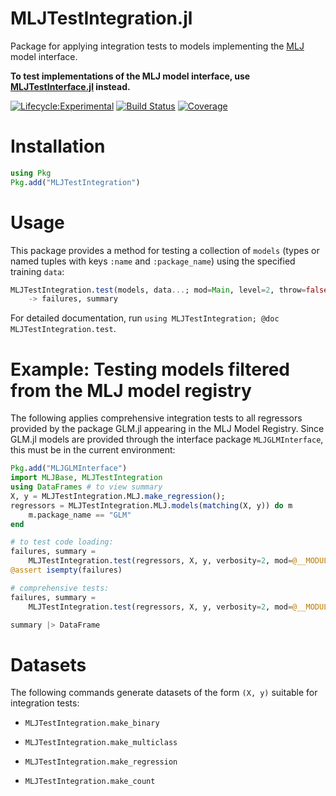 # MLJTestIntegration.jl

Package for applying integration tests to models implementing the
[MLJ](https://alan-turing-institute.github.io/MLJ.jl/dev/) model
interface.

**To test implementations of the MLJ model interface, use [MLJTestInterface.jl](https://github.com/JuliaAI/MLJTestInterface.jl)
instead.**

[![Lifecycle:Experimental](https://img.shields.io/badge/Lifecycle-Experimental-339999)](https://github.com/bcgov/repomountie/blob/master/doc/lifecycle-badges.md) [![Build Status](https://github.com/JuliaAI/MLJTestIntegration.jl/workflows/CI/badge.svg)](https://github.com/JuliaAI/MLJTestIntegration.jl/actions) [![Coverage](https://codecov.io/gh/JuliaAI/MLJTestIntegration.jl/branch/master/graph/badge.svg)](https://codecov.io/github/JuliaAI/MLJTestIntegration.jl?branch=master) 

# Installation

```julia
using Pkg
Pkg.add("MLJTestIntegration")
```

# Usage

This package provides a method for testing a collection of `models`
(types or named tuples with keys `:name` and `:package_name`) using
the specified training `data`:

```julia
MLJTestIntegration.test(models, data...; mod=Main, level=2, throw=false, verbosity=1) 
    -> failures, summary
```

For detailed documentation, run `using MLJTestIntegration; @doc MLJTestIntegration.test`.


# Example: Testing models filtered from the MLJ model registry

The following applies comprehensive integration tests to all
regressors provided by the package GLM.jl appearing in the MLJ Model
Registry. Since GLM.jl models are provided through the interface
package `MLJGLMInterface`, this must be in the current environment:

```julia
Pkg.add("MLJGLMInterface")
import MLJBase, MLJTestIntegration
using DataFrames # to view summary
X, y = MLJTestIntegration.MLJ.make_regression();
regressors = MLJTestIntegration.MLJ.models(matching(X, y)) do m
    m.package_name == "GLM"
end

# to test code loading:
failures, summary = 
    MLJTestIntegration.test(regressors, X, y, verbosity=2, mod=@__MODULE__, level=1)
@assert isempty(failures)

# comprehensive tests:
failures, summary =
    MLJTestIntegration.test(regressors, X, y, verbosity=2, mod=@__MODULE__, level=4)

summary |> DataFrame
```

# Datasets

The following commands generate datasets of the form `(X, y)` suitable for integration
tests:

- `MLJTestIntegration.make_binary` 

- `MLJTestIntegration.make_multiclass` 

- `MLJTestIntegration.make_regression` 

- `MLJTestIntegration.make_count` 

